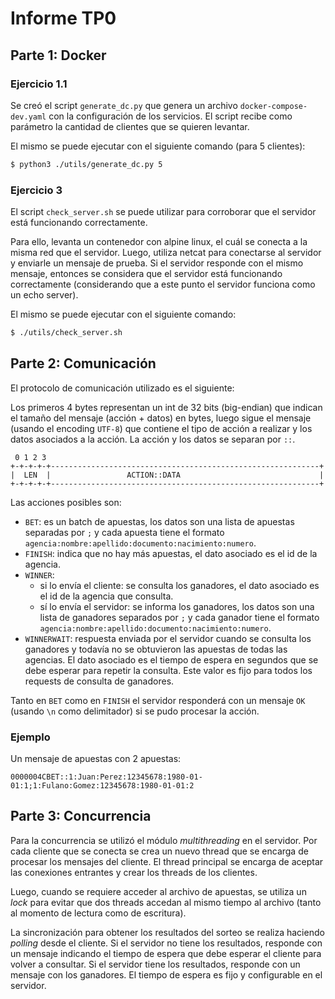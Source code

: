# Informe TP0

## Parte 1: Docker

### Ejercicio 1.1

Se creó el script `generate_dc.py` que genera un archivo `docker-compose-dev.yaml` con la configuración de los servicios. El script recibe como parámetro la cantidad de clientes que se quieren levantar.

El mismo se puede ejecutar con el siguiente comando (para 5 clientes):

```bash
$ python3 ./utils/generate_dc.py 5
```

### Ejercicio 3

El script `check_server.sh` se puede utilizar para corroborar que el servidor está funcionando correctamente.

Para ello, levanta un contenedor con alpine linux, el cuál se conecta a la misma red que el servidor. Luego, utiliza netcat para conectarse al servidor y enviarle un mensaje de prueba. Si el servidor responde con el mismo mensaje, entonces se considera que el servidor está funcionando correctamente (considerando que a este punto el servidor funciona como un echo server).

El mismo se puede ejecutar con el siguiente comando:

```bash
$ ./utils/check_server.sh
```

## Parte 2: Comunicación

El protocolo de comunicación utilizado es el siguiente:

Los primeros 4 bytes representan un int de 32 bits (big-endian) que indican el tamaño del mensaje (acción + datos) en bytes, luego sigue el mensaje (usando el encoding `UTF-8`) que contiene el tipo de acción a realizar y los datos asociados a la acción. La acción y los datos se separan por `::`.

```
 0 1 2 3
+-+-+-+-+------------------------------------------------------------+
|  LEN  |                 ACTION::DATA                               |
+-+-+-+-+------------------------------------------------------------+
```

Las acciones posibles son:

- `BET`: es un batch de apuestas, los datos son una lista de apuestas separadas por `;` y cada apuesta tiene el formato `agencia:nombre:apellido:documento:nacimiento:numero`.
- `FINISH`: indica que no hay más apuestas, el dato asociado es el id de la agencia.
- `WINNER`:
  - si lo envía el cliente: se consulta los ganadores, el dato asociado es el id de la agencia que consulta.
  - sí lo envía el servidor: se informa los ganadores, los datos son una lista de ganadores separados por `;` y cada ganador tiene el formato `agencia:nombre:apellido:documento:nacimiento:numero`.
- `WINNERWAIT`: respuesta enviada por el servidor cuando se consulta los ganadores y todavía no se obtuvieron las apuestas de todas las agencias. El dato asociado es el tiempo de espera en segundos que se debe esperar para repetir la consulta. Este valor es fijo para todos los requests de consulta de ganadores.

Tanto en `BET` como en `FINISH` el servidor responderá con un mensaje `OK` (usando `\n` como delimitador) si se pudo procesar la acción.

### Ejemplo

Un mensaje de apuestas con 2 apuestas:

```
0000004CBET::1:Juan:Perez:12345678:1980-01-01:1;1:Fulano:Gomez:12345678:1980-01-01:2
```

## Parte 3: Concurrencia

Para la concurrencia se utilizó el módulo _multithreading_ en el servidor. Por cada cliente que se conecta se crea un nuevo thread que se encarga de procesar los mensajes del cliente. El thread principal se encarga de aceptar las conexiones entrantes y crear los threads de los clientes.

Luego, cuando se requiere acceder al archivo de apuestas, se utiliza un _lock_ para evitar que dos threads accedan al mismo tiempo al archivo (tanto al momento de lectura como de escritura).

La sincronización para obtener los resultados del sorteo se realiza haciendo _polling_ desde el cliente. Si el servidor no tiene los resultados, responde con un mensaje indicando el tiempo de espera que debe esperar el cliente para volver a consultar. Si el servidor tiene los resultados, responde con un mensaje con los ganadores. El tiempo de espera es fijo y configurable en el servidor.
